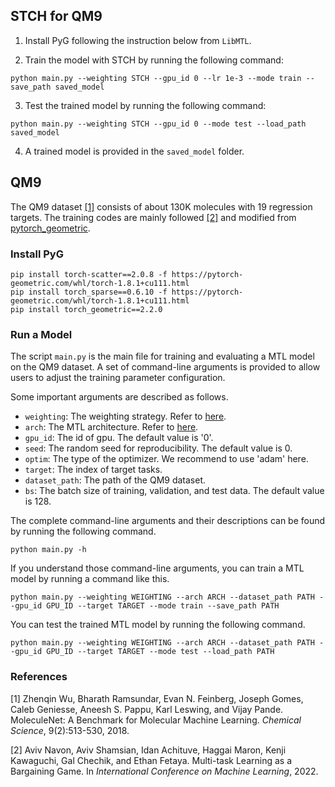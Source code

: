 ## STCH for QM9

1. Install PyG following the instruction below from  ``LibMTL``.

2. Train the model with STCH by running the following command:

```shell
python main.py --weighting STCH --gpu_id 0 --lr 1e-3 --mode train --save_path saved_model
```

3. Test the trained model by running the following command:

```shell
python main.py --weighting STCH --gpu_id 0 --mode test --load_path saved_model
```

4. A trained model is provided in the <code>saved_model</code> folder.


## QM9

The QM9 dataset [[1]](#1) consists of about 130K molecules with 19 regression targets. The training codes are mainly followed [[2]](#2) and modified from [pytorch_geometric](https://github.com/pyg-team/pytorch_geometric/blob/master/examples/qm9_nn_conv.py). 

### Install PyG

```shell
pip install torch-scatter==2.0.8 -f https://pytorch-geometric.com/whl/torch-1.8.1+cu111.html
pip install torch_sparse==0.6.10 -f https://pytorch-geometric.com/whl/torch-1.8.1+cu111.html
pip install torch_geometric==2.2.0
```

### Run a Model

The script ``main.py`` is the main file for training and evaluating a MTL model on the QM9 dataset. A set of command-line arguments is provided to allow users to adjust the training parameter configuration. 

Some important  arguments are described as follows.

- ``weighting``: The weighting strategy. Refer to [here](../../LibMTL#supported-algorithms).
- ``arch``: The MTL architecture. Refer to [here](../../LibMTL#supported-algorithms).
- ``gpu_id``: The id of gpu. The default value is '0'.
- ``seed``: The random seed for reproducibility. The default value is 0.
- ``optim``: The type of the optimizer. We recommend to use 'adam' here.
- ``target``: The index of target tasks.
- ``dataset_path``: The path of the QM9 dataset.
- ``bs``: The batch size of training, validation, and test data. The default value is 128.

The complete command-line arguments and their descriptions can be found by running the following command.

```shell
python main.py -h
```

If you understand those command-line arguments, you can train a MTL model by running a command like this. 

```shell
python main.py --weighting WEIGHTING --arch ARCH --dataset_path PATH --gpu_id GPU_ID --target TARGET --mode train --save_path PATH
```

You can test the trained MTL model by running the following command.

```she
python main.py --weighting WEIGHTING --arch ARCH --dataset_path PATH --gpu_id GPU_ID --target TARGET --mode test --load_path PATH
```

### References

<a id="1">[1]</a> Zhenqin Wu, Bharath Ramsundar, Evan N. Feinberg, Joseph Gomes, Caleb Geniesse, Aneesh S. Pappu, Karl Leswing, and Vijay Pande. MoleculeNet: A Benchmark for Molecular Machine Learning. *Chemical Science*, 9(2):513-530, 2018.

<a id="2">[2]</a> Aviv Navon, Aviv Shamsian, Idan Achituve, Haggai Maron, Kenji Kawaguchi, Gal Chechik, and Ethan Fetaya. Multi-task Learning as a Bargaining Game. In *International Conference on Machine Learning*, 2022.
